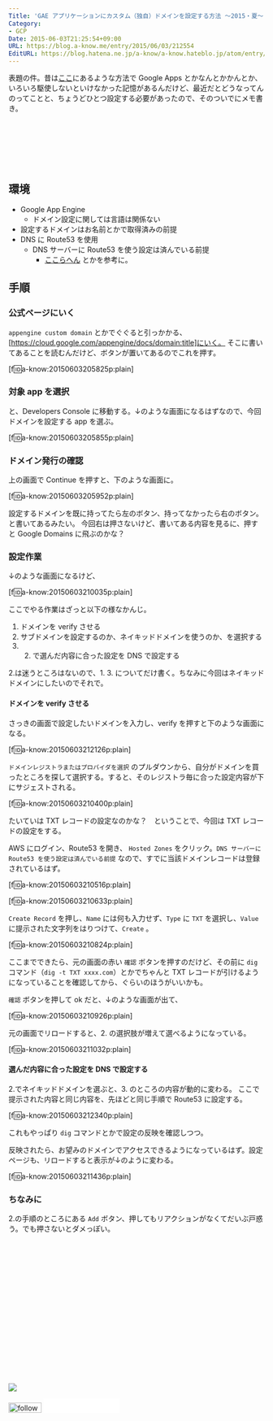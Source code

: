 ```yaml
---
Title: 'GAE アプリケーションにカスタム（独自）ドメインを設定する方法 〜2015・夏〜 #gcpja #gcpug'
Category:
- GCP
Date: 2015-06-03T21:25:54+09:00
URL: https://blog.a-know.me/entry/2015/06/03/212554
EditURL: https://blog.hatena.ne.jp/a-know/a-know.hateblo.jp/atom/entry/8454420450096357755
---
```


表題の件。昔は[ここ](http://ameblo.jp/cabeat-e/entry-11395844646.html)にあるような方法で Google Apps とかなんとかかんとか、いろいろ駆使しないといけなかった記憶があるんだけど、最近だとどうなってんのってことと、ちょうどひとつ設定する必要があったので、そのついでにメモ書き。



<!-- more -->

<script async src="//pagead2.googlesyndication.com/pagead/js/adsbygoogle.js"></script>
<!-- article-top -->
<ins class="adsbygoogle"
     style="display:inline-block;width:728px;height:90px"
     data-ad-client="ca-pub-3463034538369189"
     data-ad-slot="8367620130"></ins>
<script>
(adsbygoogle = window.adsbygoogle || []).push({});
</script>


## 環境
* Google App Engine
  * ドメイン設定に関しては言語は関係ない
* 設定するドメインはお名前とかで取得済みの前提
* DNS に Route53 を使用
  * DNS サーバーに Route53 を使う設定は済んでいる前提
      * [ここらへん](http://tech.tanaka733.net/entry/2013/09/15/%E3%81%8A%E5%90%8D%E5%89%8D.com_%E3%81%A7%E5%8F%96%E3%81%A3%E3%81%9F%E3%83%89%E3%83%A1%E3%82%A4%E3%83%B3%E3%82%92_Amazon_Route53%E3%81%A7%E7%AE%A1%E7%90%86%E3%81%97%E3%80%81%E3%82%B5%E3%83%96%E3%83%89) とかを参考に。


## 手順
### 公式ページにいく
`appengine custom domain` とかでぐぐると引っかかる、[https://cloud.google.com/appengine/docs/domain:title]にいく。
そこに書いてあることを読むんだけど、ボタンが置いてあるのでこれを押す。


[f:id:a-know:20150603205825p:plain]


### 対象 app を選択
と、Developers Console に移動する。↓のような画面になるはずなので、今回ドメインを設定する app を選ぶ。



[f:id:a-know:20150603205855p:plain]



### ドメイン発行の確認
上の画面で Continue を押すと、下のような画面に。


[f:id:a-know:20150603205952p:plain]


設定するドメインを既に持ってたら左のボタン、持ってなかったら右のボタン。と書いてあるみたい。
今回右は押さないけど、書いてある内容を見るに、押すと Google Domains に飛ぶのかな？


###  設定作業
↓のような画面になるけど、


[f:id:a-know:20150603210035p:plain]


ここでやる作業はざっと以下の様なかんじ。

1. ドメインを verify させる
1. サブドメインを設定するのか、ネイキッドドメインを使うのか、を選択する
1. 2. で選んだ内容に合った設定を DNS で設定する


2.は迷うところはないので、1. 3. についてだけ書く。ちなみに今回はネイキッドドメインにしたいのでそれで。

#### ドメインを verify させる
さっきの画面で設定したいドメインを入力し、verify を押すと下のような画面になる。


[f:id:a-know:20150603212126p:plain]


`ドメインレジストラまたはプロバイダを選択` のプルダウンから、自分がドメインを買ったところを探して選択する。すると、そのレジストラ毎に合った設定内容が下にサジェストされる。


[f:id:a-know:20150603210400p:plain]


たいていは TXT レコードの設定なのかな？　ということで、今回は TXT レコードの設定をする。


AWS にログイン、Route53 を開き、 `Hosted Zones` をクリック。`DNS サーバーに Route53 を使う設定は済んでいる前提` なので、すでに当該ドメインレコードは登録されているはず。


[f:id:a-know:20150603210516p:plain]


[f:id:a-know:20150603210633p:plain]


`Create Record` を押し、`Name` には何も入力せず、`Type` に `TXT` を選択し、`Value` に提示された文字列をはりつけて、`Create` 。


[f:id:a-know:20150603210824p:plain]


ここまでできたら、元の画面の赤い `確認` ボタンを押すのだけど、その前に `dig` コマンド（`dig -t TXT xxxx.com`）とかでちゃんと TXT レコードが引けるようになっていることを確認してから、ぐらいのほうがいいかも。


`確認` ボタンを押して ok だと、↓のような画面が出て、


[f:id:a-know:20150603210926p:plain]


元の画面でリロードすると、2. の選択肢が増えて選べるようになっている。


[f:id:a-know:20150603211032p:plain]


#### 選んだ内容に合った設定を DNS で設定する
2.でネイキッドドメインを選ぶと、3. のところの内容が動的に変わる。
ここで提示された内容と同じ内容を、先ほどと同じ手順で Route53 に設定する。


[f:id:a-know:20150603212340p:plain]


これもやっぱり `dig` コマンドとかで設定の反映を確認しつつ。


反映されたら、お望みのドメインでアクセスできるようになっているはず。設定ページも、リロードすると表示が↓のように変わる。


[f:id:a-know:20150603211436p:plain]


### ちなみに
2.の手順のところにある `Add` ボタン、押してもリアクションがなくてだいぶ戸惑う。でも押さないとダメっぽい。


<div>
<br>
<script async src="//pagead2.googlesyndication.com/pagead/js/adsbygoogle.js"></script>
<!-- article-bottom2 -->
<ins class="adsbygoogle"
     style="display:inline-block;width:300px;height:250px"
     data-ad-client="ca-pub-3463034538369189"
     data-ad-slot="5274552934"></ins>
<script>
(adsbygoogle = window.adsbygoogle || []).push({});
</script>

<a href="http://bit.ly/grass-graph" target='blank' rel="nofollow"><img src="https://cdn-ak.f.st-hatena.com/images/fotolife/a/a-know/20170405/20170405220342.png"></a>
<br>
</div>

<div>
<a href='http://cloud.feedly.com/#subscription%2Ffeed%2Fhttp%3A%2F%2Fblog.a-know.me%2Ffeed'  target='blank'><img id='feedlyFollow' src='//s3.feedly.com/img/follows/feedly-follow-rectangle-volume-small_2x.png' alt='follow us in feedly' width='65' height='20'></a>



<iframe src="//blog.hatena.ne.jp/a-know/a-know.hateblo.jp/subscribe/iframe" allowtransparency="true" frameborder="0" scrolling="no" width="150" height="28"></iframe>
</div>
